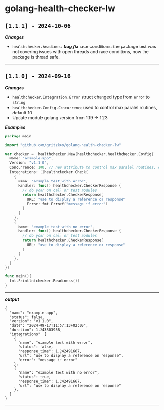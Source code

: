 # golang-health-checker-lw

## `[1.1.1] - 2024-10-06`

**_Changes_**

- `healthchecker.Readiness` **_bug fix_** race conditions: the package test was not covering issues with open threads and race conditions, now the package is thread safe.


---

## `[1.1.0] - 2024-09-16`

**_Changes_**

- `healthchecker.Integration.Error` struct changed type from `error` to `string`
- `healthchecker.Config.Concurrence` used to control max paralel routines, default 10
- Update module golang version from 1.19 -> 1.23

**_Examples_**

```go
package main

import "github.com/gritzkoo/golang-health-checker-lw"

var checker =  healthchecker.New(healthchecker.healthchecker.Config{
  Name: "example-app",
  Version: "v1.1.0",
  Concurrence: 100, // new attribute to control max paralel routines, default is 10
  Integrations: []healthchecker.Check{
    {
      Name: "example test with error",
      Handler: func() healthchecker.CheckerResponse {
        // do your on call or test modules
        return healthchecker.CheckerResponse{
          URL: "use to display a reference on response"
          Error: fmt.Errorf("message if error")
        }
      }
    },
    {
      Name: "example test with no error",
      Handler: func() healthchecker.CheckerResponse {
        // do your on call or test modules
        return healthchecker.CheckerResponse{
          URL: "use to display a reference on response"
        }
      }
    },
  }
})

func main(){
  fmt.Println(checker.Readiness())
}
```

---

**_output_**

```log
{
  "name": "example-app",
  "status": false,
  "version": "v1.1.0",
  "date": "2024-09-17T11:57:13+02:00",
  "duration": 1.243803958,
  "integrations": [
    {
      "name": "example test with error",
      "status": false,
      "response_time": 1.242491667,
      "url": "use to display a reference on response",
      "error": "message if error"
    },
    {
      "name": "example test with no error",
      "status": true,
      "response_time": 1.242491667,
      "url": "use to display a reference on response"
    },
  ]
}
```

---
